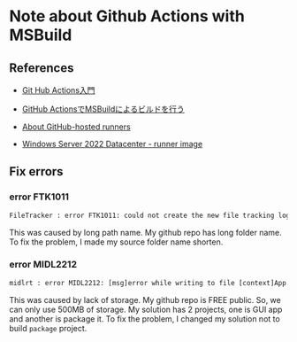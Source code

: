 
# Note about Github Actions with MSBuild

## References

- [Git Hub Actions入門](https://zenn.dev/hashito/articles/7c292f966c0b59)

- [GitHub ActionsでMSBuildによるビルドを行う](https://zenn.dev/shimat/articles/d9ed0345c9866e)

- [About GitHub-hosted runners](https://docs.github.com/ja/actions/using-github-hosted-runners/about-github-hosted-runners#supported-runners-and-hardware-resources)

- [Windows Server 2022 Datacenter - runner image](https://github.com/actions/runner-images/blob/main/images/win/Windows2022-Readme.md)

## Fix errors

### error FTK1011

```txt
FileTracker : error FTK1011: could not create the new file tracking log file:
```

This was caused by long path name. My github repo has long folder name.
To fix the problem, I made my source folder name shorten.

### error MIDL2212

```txt
midlrt : error MIDL2212: [msg]error while writing to file [context]App.winmd (HRESULT:0x80070020 - The process cannot access the file because it is being used by another process.
```

This was caused by lack of storage. My github repo is FREE public.
So, we can only use 500MB of storage.
My solution has 2 projects, one is GUI app and another is package it. To fix the problem, I changed my solution not to build `package` project.
